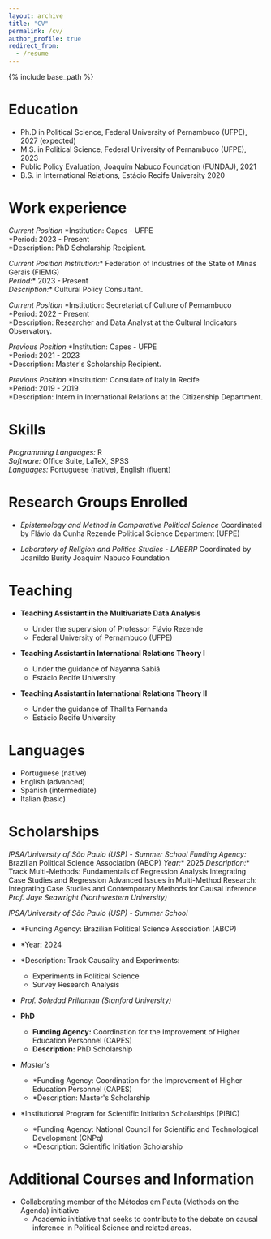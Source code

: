 ```yaml
---
layout: archive
title: "CV"
permalink: /cv/
author_profile: true
redirect_from:
  - /resume
---
```


{% include base_path %}

# Education
* Ph.D in Political Science, Federal University of Pernambuco (UFPE), 2027 (expected)
* M.S. in Political Science, Federal University of Pernambuco (UFPE), 2023
* Public Policy Evaluation, Joaquim Nabuco Foundation (FUNDAJ), 2021
* B.S. in International Relations, Estácio Recife University 2020

# Work experience
*Current Position*
*Institution: Capes - UFPE  
*Period: 2023 - Present  
*Description: PhD Scholarship Recipient.

*Current Position*
*Institution:** Federation of Industries of the State of Minas Gerais (FIEMG)  
*Period:** 2023 - Present  
*Description:** Cultural Policy Consultant.

*Current Position*
*Institution: Secretariat of Culture of Pernambuco  
*Period: 2022 - Present  
*Description: Researcher and Data Analyst at the Cultural Indicators Observatory.

*Previous Position*
*Institution: Capes - UFPE  
*Period: 2021 - 2023  
*Description: Master's Scholarship Recipient.

*Previous Position*
*Institution: Consulate of Italy in Recife  
*Period: 2019 - 2019  
*Description: Intern in International Relations at the Citizenship Department.

# Skills
*Programming Languages:* R  
*Software:* Office Suite, LaTeX, SPSS  
*Languages:* Portuguese (native), English (fluent)

# Research Groups Enrolled
- *Epistemology and Method in Comparative Political Science*
  Coordinated by Flávio da Cunha Rezende
  Political Science Department (UFPE)
  
- *Laboratory of Religion and Politics Studies - LABERP*
  Coordinated by Joanildo Burity
  Joaquim Nabuco Foundation
  
# Teaching
- **Teaching Assistant in the Multivariate Data Analysis**
  - Under the supervision of Professor Flávio Rezende
  - Federal University of Pernambuco (UFPE)
  
- **Teaching Assistant in International Relations Theory I**
  - Under the guidance of Nayanna Sabiá
  - Estácio Recife University
 
- **Teaching Assistant in International Relations Theory II**
  - Under the guidance of Thallita Fernanda
  - Estácio Recife University

# Languages
- Portuguese (native)
- English (advanced)
- Spanish (intermediate)
- Italian (basic)

# Scholarships
*IPSA/University of São Paulo (USP) - Summer School
  *Funding Agency:** Brazilian Political Science Association (ABCP)
  *Year:** 2025
  *Description:** Track Multi-Methods:
  Fundamentals of Regression Analysis
   Integrating Case Studies and Regression
   Advanced Issues in Multi-Method Research: Integrating Case Studies and Contemporary Methods for Causal Inference
  *Prof. Jaye Seawright (Northwestern University)*

*IPSA/University of São Paulo (USP) - Summer School*
  - *Funding Agency: Brazilian Political Science Association (ABCP)
  - *Year: 2024
  - *Description: Track Causality and Experiments:
    - Experiments in Political Science
    - Survey Research Analysis
  - *Prof. Soledad Prillaman (Stanford University)*

- **PhD**
  - **Funding Agency:** Coordination for the Improvement of Higher Education Personnel (CAPES)
  - **Description:** PhD Scholarship

- *Master's*
  - *Funding Agency: Coordination for the Improvement of Higher Education Personnel (CAPES)
  - *Description: Master's Scholarship

- *Institutional Program for Scientific Initiation Scholarships (PIBIC)
  - *Funding Agency: National Council for Scientific and Technological Development (CNPq)
  - *Description: Scientific Initiation Scholarship
  
# Additional Courses and Information
- Collaborating member of the Métodos em Pauta (Methods on the Agenda) initiative
  - Academic initiative that seeks to contribute to the debate on causal inference in Political Science and related areas.


